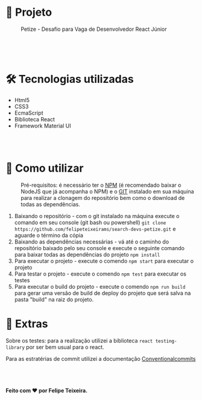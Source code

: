 <h1>🚀 Projeto</h1> 
<dd>Petize - Desafio para Vaga de Desenvolvedor React Júnior</dd>
<br>


<br><br>

<h1>🛠️ Tecnologias utilizadas</h1> 
<ul>
    <li>Html5</li>
    <li>CSS3</li>
    <li>EcmaScript</li>
    <li>Biblioteca React</li>
    <li>Framework Material UI</li>
</ul>

<br><br>

<h1>📃 Como utilizar</h1>
<dd>Pré-requisitos: é necessário ter o <a href="https://nodejs.org/en" target="_blank">NPM</a> (é recomendado baixar o NodeJS que já acompanha o NPM) e o <a href="https://git-scm.com/downloads" target="_blank">GIT</a> instalado em sua máquina para realizar a clonagem do repositório bem como o download de todas as dependências.</dd>
<ol>
    <li> Baixando o repositório - com o git instalado na máquina execute o comando em seu console (git bash ou powershell) <code>git clone https://github.com/felipeteixeirams/search-devs-petize.git</code> e aguarde o término da cópia </li>
    <li> Baixando as dependências necessárias - vá até o caminho do repositório baixado pelo seu console e execute o seguinte comando para baixar todas as dependências do projeto <code>npm install</code></li>
    <li> Para executar o projeto - execute o comendo <code>npm start</code> para executar o projeto</li>
    <li> Para testar o projeto - execute o comendo <code>npm test</code> para executar os testes</li>
    <li> Para executar o build do projeto - execute o comendo <code>npm run build</code> para gerar uma versão de build de deploy do projeto que será salva na pasta "build" na raiz do projeto.<code></code></li>
</ol>

<h1>📃 Extras</h1>

<p> Sobre os testes: para a realização utilizei a biblioteca <code>react testing-library</code> por ser bem usual para o react.</p>
<p> Para as estratérias de commit utilizei a documentação <a href="https://www.conventionalcommits.org/en/v1.0.0/" target="_blank">Conventionalcommits</a></p>


<br><br>


<h4>Feito com ❤️ por <a url="https://www.linkedin.com/in/felipeteixeirams/" target="_blank">Felipe Teixeira</a>.</h4>